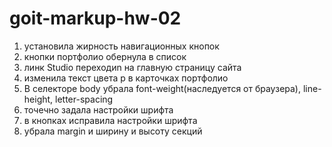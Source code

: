 # goit-markup-hw-02
1) установила жирность навигационных кнопок
2) кнопки портфолио обернула в список
3) линк Studio переходиn на главную страницу сайта
4) изменила текст цвета p в карточках портфолио
5) В селекторе body убрала  font-weight(наследуется от браузера), line-height, letter-spacing
6) точечно задала настройки шрифта
6) в кнопках исправила настройки шрифта
7) убрала margin и ширину и высоту секций